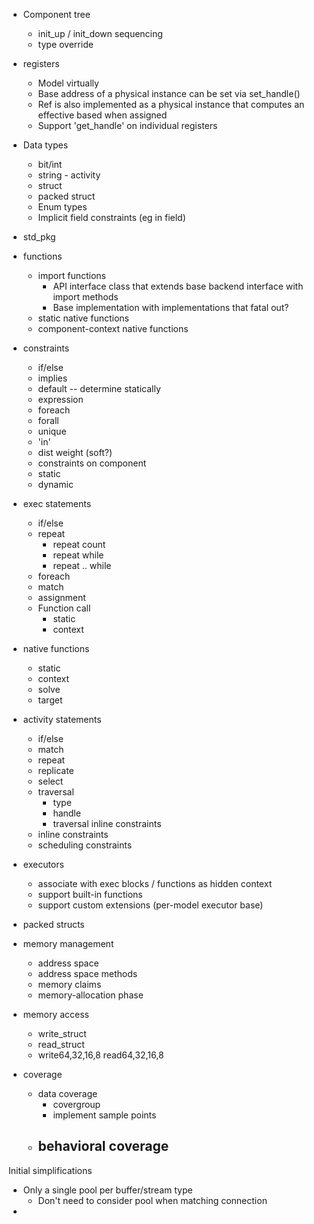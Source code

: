 
- Component tree
  - init_up / init_down sequencing
  - type override

- registers
  - Model virtually
  - Base address of a physical instance can be set via set_handle()
  - Ref is also implemented as a physical instance that computes an 
    effective based when assigned
  - Support 'get_handle' on individual registers

- Data types
  * bit/int
  - string  - activity 
  * struct
  - packed struct
  - Enum types
  - Implicit field constraints (eg <base> in <range> field)
- std_pkg
- functions
  - import functions
    - API interface class that extends base backend interface with import methods
    - Base implementation with implementations that fatal out?
  - static native functions
  - component-context native functions
- constraints
  - if/else
  - implies
  - default -- determine statically
  - expression
  - foreach
  - forall
  - unique
  - 'in'
  - dist weight (soft?)
  - constraints on component
  - static
  - dynamic

- exec statements
  * if/else
  - repeat
    - repeat count
    - repeat while
    - repeat .. while
  - foreach
  - match
  * assignment
  - Function call
    - static
    - context
- native functions
  - static
  - context
  - solve
  - target
- activity statements
  - if/else
  - match
  - repeat
  - replicate
  - select
  - traversal
    - type
    - handle
    - traversal inline constraints
  - inline constraints
  - scheduling constraints
- executors
  - associate with exec blocks / functions as hidden context
  - support built-in functions
  - support custom extensions (per-model executor base)
- packed structs 
- memory management
  - address space
  - address space methods
  - memory claims
  - memory-allocation phase
- memory access
  - write_struct
  - read_struct
  - write64,32,16,8 read64,32,16,8
- coverage
  - data coverage
    - covergroup
    - implement sample points
  - behavioral coverage
    - 

Initial simplifications
- Only a single pool per buffer/stream type
  - Don't need to consider pool when matching connection
- 